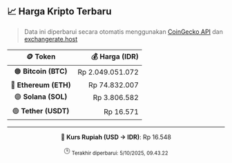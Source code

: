 

<!-- HARGA_KRIPTO -->
## 📈 Harga Kripto Terbaru

> Data ini diperbarui secara otomatis menggunakan [CoinGecko API](https://www.coingecko.com/) dan [exchangerate.host](https://exchangerate.host/)

<div align="center">

| 🪙 Token | 💰 Harga (IDR) |
|:------:|---------------:|
| 🟠 **Bitcoin (BTC)**   | Rp 2.049.051.072 |
| 🔵 **Ethereum (ETH)**  | Rp 74.832.007 |
| 🟣 **Solana (SOL)**    | Rp 3.806.582 |
| 🟢 **Tether (USDT)**   | Rp 16.571 |

---

💱 **Kurs Rupiah (USD → IDR)**: Rp 16.548

🕒 <sub>Terakhir diperbarui: 5/10/2025, 09.43.22</sub>

</div>
<!-- /HARGA_KRIPTO -->